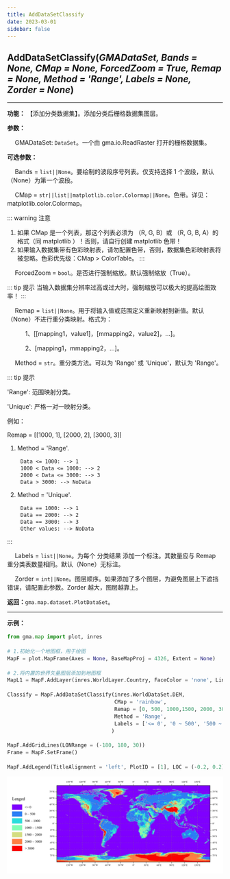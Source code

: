 ```yaml
---
title: AddDataSetClassify
date: 2023-03-01
sidebar: false
---
```


## **AddDataSetClassify**(*GMADataSet, Bands = None, CMap = None, ForcedZoom = True, Remap = None, Method = 'Range', Labels = None, Zorder = None*)<Badge text="1.1.4 +"/>

---

**功能：** 【添加分类数据集】。添加分类后栅格数据集图层。

**参数：**

&emsp; GMADataSet: `DataSet`。一个由 gma.io.ReadRaster 打开的栅格数据集。

**可选参数：**

&emsp; Bands = `list||None`。要绘制的波段序号列表。仅支持选择 1 个波段，默认（None）为第一个波段。

&emsp; CMap = `str||list||matplotlib.color.Colormap||None`。色带。详见：matplotlib.color.Colormap。

::: warning 注意
1. 如果 CMap 是一个列表，那这个列表必须为 （R, G, B）或 （R, G, B, A）的格式（同 matplotlib ）！否则，请自行创建 matplotlib 色带！
2. 如果输入数据集带有色彩映射表，请勿配置色带，否则，数据集色彩映射表将被忽略。色彩优先级：CMap > ColorTable。
:::

&emsp; ForcedZoom = `bool`。是否进行强制缩放。默认强制缩放（True）。

::: tip 提示
当输入数据集分辨率过高或过大时，强制缩放可以极大的提高绘图效率！
:::

&emsp; Remap = `list||None`。用于将输入值或范围定义重新映射到新值。默认（None）不进行重分类映射。格式为：

&emsp;&emsp;&emsp;1、[[mapping1，value1]，[mmapping2，value2]，…]。

&emsp;&emsp;&emsp;2、[mapping1，mmapping2，…]。

&emsp; Method = `str`。重分类方法。可以为 'Range' 或 'Unique'，默认为 'Range'。

::: tip 提示

'Range':  范围映射分类。
                
'Unique': 严格一对一映射分类。

例如：

Remap = [[1000, 1],
             [2000, 2],
             [3000, 3]]

1. Method = 'Range'.

        Data <= 1000: --> 1
        1000 < Data <= 1000: --> 2
        2000 < Data <= 3000: --> 3
        Data > 3000: --> NoData

2. Method = 'Unique'.

        Data == 1000: --> 1
        Data == 2000: --> 2   
        Data == 3000: --> 3 
        Other values: --> NoData

:::

&emsp; Labels = `list||None`。为每个 分类结果 添加一个标注。其数量应与 Remap 重分类表数量相同。默认（None）无标注。

&emsp; Zorder = `int||None`。图层顺序。如果添加了多个图层，为避免图层上下遮挡错误，请配置此参数。Zorder 越大，图层越靠上。

**返回：**`gma.map.dataset.PlotDataSet`。

---

**示例：**
```python
from gma.map import plot, inres

# 1.初始化一个地图框，用于绘图
MapF = plot.MapFrame(Axes = None, BaseMapProj = 4326, Extent = None)

# 2.将内置的世界矢量图层添加到地图框
MapL1 = MapF.AddLayer(inres.WorldLayer.Country, FaceColor = 'none', LineWidth = 0.2, EdgeColor = 'white', Zorder = 1)

Classify = MapF.AddDataSetClassify(inres.WorldDataSet.DEM,
                                   CMap = 'rainbow',
                                   Remap = [0, 500, 1000,1500, 2000, 3000, 9000],
                                   Method = 'Range', 
                                   Labels = ['<= 0', '0 ~ 500', '500 ~ 1000','1000 ~ 1500','1500 ~ 2000','2000 ~ 3000', '> 3000'],
                                  )

MapF.AddGridLines(LONRange = (-180, 180, 30))
Frame = MapF.SetFrame()

MapF.AddLegend(TitleAlignment = 'left', PlotID = [1], LOC = (-0.2, 0.2))

```
![](/map/AddDataSetClassify.jpg)

